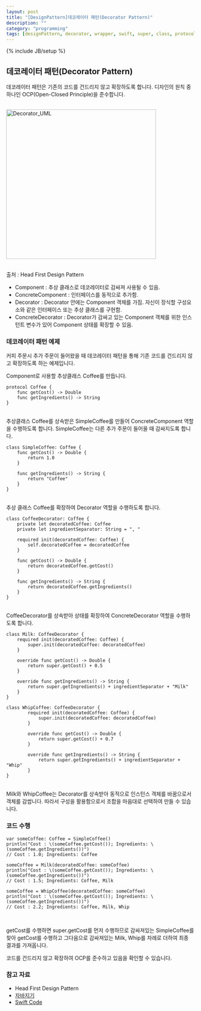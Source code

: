```yaml
---
layout: post
title: "[DesignPattern]데코레이터 패턴(Decorator Pattern)"
description: ""
category: "programming"
tags: [designPattern, decorator, wrapper, swift, super, class, protocol, component, decorator, concrete, abstract, generator]
---
```

{% include JB/setup %}

## 데코레이터 패턴(Decorator Pattern)

데코레이터 패턴은 기존의 코드를 건드리지 않고 확장하도록 합니다. 디자인의 원칙 중 하나인 OCP(Open-Closed Principle)을 준수합니다. 

<br/><img src="{{ site.production_url }}/image/2015/Decorator_UML.png" alt="Decorator_UML" style="width: 400px;"/><br/><br/>

출처 : Head First Design Pattern

* Component
: 추상 클래스로 데코레이터로 감싸져 사용될 수 있음. 
* ConcreteComponent
: 인터페이스를 동적으로 추가함.
* Decorator
: Decorator 안에는 Component 객체를 가짐. 자신이 장식할 구성요소와 같은 인터페이스 또는 추상 클래스를 구현함.
* ConcreteDecorator
: Decorator가 감싸고 있는 Component 객체를 위한 인스턴트 변수가 있어 Component 상태를 확장할 수 있음. 

### 데코레이터 패턴 예제

커피 주문시 추가 주문이 들어왔을 때 데코레이터 패턴을 통해 기존 코드를 건드리지 않고 확장하도록 하는 예제입니다.

Component로 사용할 추상클래스 Coffee를 만듭니다.

	protocol Coffee {
		func getCost() -> Double
		func getIngredients() -> String
	}

<br/>
추상클래스 Coffee를 상속받은 SimpleCoffee를 만들어 ConcreteComponent 역할을 수행하도록 합니다. SimpleCoffee는 다른 추가 주문이 들어올 때 감싸지도록 합니다.

	class SimpleCoffee: Coffee {
		func getCost() -> Double {
			return 1.0
		}

		func getIngredients() -> String {
			return "Coffee"
		}
	}

<br/>추상 클래스 Coffee를 확장하여 Decorator 역할을 수행하도록 합니다.

	class CoffeeDecorator: Coffee {
		private let decoratedCoffee: Coffee
		private let ingredientSeparator: String = ", "

		required init(decoratedCoffee: Coffee) {
			self.decoratedCoffee = decoratedCoffee
		}

		func getCost() -> Double {
			return decoratedCoffee.getCost()
		}

		func getIngredients() -> String {
			return decoratedCoffee.getIngredients()
		}
	}

<br/>CoffeeDecorator를 상속받아 상태를 확장하여 ConcreteDecorator 역할을 수행하도록 합니다.

	class Milk: CoffeeDecorator {
		required init(decoratedCoffee: Coffee) {
			super.init(decoratedCoffee: decoratedCoffee)
		}

		override func getCost() -> Double {
			return super.getCost() + 0.5
		}

		override func getIngredients() -> String {
			return super.getIngredients() + ingredientSeparator + "Milk"
		}
	}

	class WhipCoffee: CoffeeDecorator {
			required init(decoratedCoffee: Coffee) {
				super.init(decoratedCoffee: decoratedCoffee)
			}

			override func getCost() -> Double {
				return super.getCost() + 0.7
			}

			override func getIngredients() -> String {
				return super.getIngredients() + ingredientSeparator + "Whip"
			}
	}

<br/>Milk와 WhipCoffee는 Decorator를 상속받아 동적으로 인스턴스 객체를 바꿈으로서 객체를 감쌉니다. 따라서 구성을 활용함으로서 조합을 마음대로 선택하여 만들 수 있습니다.

### 코드 수행

	var someCoffee: Coffee = SimpleCoffee()
	println("Cost : \(someCoffee.getCost()); Ingredients: \(someCoffee.getIngredients())")
	// Cost : 1.0; Ingredients: Coffee

	someCoffee = Milk(decoratedCoffee: someCoffee)
	println("Cost : \(someCoffee.getCost()); Ingredients: \(someCoffee.getIngredients())")
	// Cost : 1.5; Ingredients: Coffee, Milk

	someCoffee = WhipCoffee(decoratedCoffee: someCoffee)
	println("Cost : \(someCoffee.getCost()); Ingredients: \(someCoffee.getIngredients())")
	// Cost : 2.2; Ingredients: Coffee, Milk, Whip

<br/>

getCost를 수행하면 super.getCost를 먼저 수행하므로 감싸져있는 SimpleCoffee를 찾아 getCost를 수행하고 그다음으로 감싸져있는 Milk, Whip를 차례로 더하여 최종 결과를 가져옵니다.

코드를 건드리지 않고 확장하여 OCP를 준수하고 있음을 확인할 수 있습니다.

### 참고 자료

* Head First Design Pattern
* [자바지기][javajigi]
* [Swift Code][GitHub Swift Decorator]

[javajigi]: http://www.javajigi.net/display/SWD/ch03_decoratorpattern
[GitHub Swift Decorator]: https://github.com/ochococo/Design-Patterns-In-Swift#-decorator